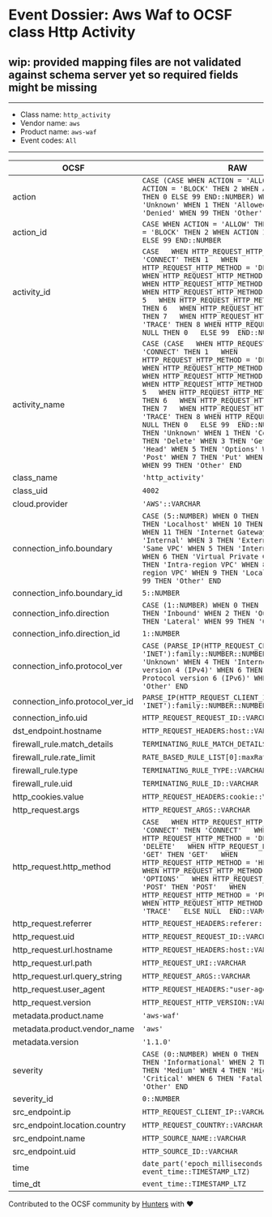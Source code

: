 # Event Dossier: Aws Waf to OCSF class Http Activity

## wip: provided mapping files are not validated against schema server yet so required fields might be missing
---
* Class name: `http_activity`
* Vendor name: `aws`
* Product name: `aws-waf`
* Event codes: `All`
---

| OCSF | RAW |
| --- | --- |
| action | ```CASE (CASE WHEN ACTION = 'ALLOW' THEN 1 WHEN ACTION = 'BLOCK' THEN 2 WHEN ACTION IS NULL THEN 0 ELSE 99 END::NUMBER) WHEN 0 THEN 'Unknown' WHEN 1 THEN 'Allowed' WHEN 2 THEN 'Denied' WHEN 99 THEN 'Other' END``` |
| action_id | ```CASE WHEN ACTION = 'ALLOW' THEN 1 WHEN ACTION = 'BLOCK' THEN 2 WHEN ACTION IS NULL THEN 0 ELSE 99 END::NUMBER``` |
| activity_id | ```CASE   WHEN HTTP_REQUEST_HTTP_METHOD = 'CONNECT' THEN 1   WHEN HTTP_REQUEST_HTTP_METHOD = 'DELETE' THEN 2   WHEN HTTP_REQUEST_HTTP_METHOD = 'GET' THEN 3   WHEN HTTP_REQUEST_HTTP_METHOD = 'HEAD' THEN 4   WHEN HTTP_REQUEST_HTTP_METHOD = 'OPTIONS' THEN 5   WHEN HTTP_REQUEST_HTTP_METHOD = 'POST' THEN 6   WHEN HTTP_REQUEST_HTTP_METHOD = 'PUT' THEN 7   WHEN HTTP_REQUEST_HTTP_METHOD = 'TRACE' THEN 8 WHEN HTTP_REQUEST_HTTP_METHOD = NULL THEN 0   ELSE 99  END::NUMBER``` |
| activity_name | ```CASE (CASE   WHEN HTTP_REQUEST_HTTP_METHOD = 'CONNECT' THEN 1   WHEN HTTP_REQUEST_HTTP_METHOD = 'DELETE' THEN 2   WHEN HTTP_REQUEST_HTTP_METHOD = 'GET' THEN 3   WHEN HTTP_REQUEST_HTTP_METHOD = 'HEAD' THEN 4   WHEN HTTP_REQUEST_HTTP_METHOD = 'OPTIONS' THEN 5   WHEN HTTP_REQUEST_HTTP_METHOD = 'POST' THEN 6   WHEN HTTP_REQUEST_HTTP_METHOD = 'PUT' THEN 7   WHEN HTTP_REQUEST_HTTP_METHOD = 'TRACE' THEN 8 WHEN HTTP_REQUEST_HTTP_METHOD = NULL THEN 0   ELSE 99  END::NUMBER) WHEN 0 THEN 'Unknown' WHEN 1 THEN 'Connect' WHEN 2 THEN 'Delete' WHEN 3 THEN 'Get' WHEN 4 THEN 'Head' WHEN 5 THEN 'Options' WHEN 6 THEN 'Post' WHEN 7 THEN 'Put' WHEN 8 THEN 'Trace' WHEN 99 THEN 'Other' END``` |
| class_name | ```'http_activity'``` |
| class_uid | ```4002``` |
| cloud.provider | ```'AWS'::VARCHAR``` |
| connection_info.boundary | ```CASE (5::NUMBER) WHEN 0 THEN 'Unknown' WHEN 1 THEN 'Localhost' WHEN 10 THEN 'Gateway VPC' WHEN 11 THEN 'Internet Gateway' WHEN 2 THEN 'Internal' WHEN 3 THEN 'External' WHEN 4 THEN 'Same VPC' WHEN 5 THEN 'Internet/VPC Gateway' WHEN 6 THEN 'Virtual Private Gateway' WHEN 7 THEN 'Intra-region VPC' WHEN 8 THEN 'Inter-region VPC' WHEN 9 THEN 'Local Gateway' WHEN 99 THEN 'Other' END``` |
| connection_info.boundary_id | ```5::NUMBER``` |
| connection_info.direction | ```CASE (1::NUMBER) WHEN 0 THEN 'Unknown' WHEN 1 THEN 'Inbound' WHEN 2 THEN 'Outbound' WHEN 3 THEN 'Lateral' WHEN 99 THEN 'Other' END``` |
| connection_info.direction_id | ```1::NUMBER``` |
| connection_info.protocol_ver | ```CASE (PARSE_IP(HTTP_REQUEST_CLIENT_IP, 'INET'):family::NUMBER::NUMBER) WHEN 0 THEN 'Unknown' WHEN 4 THEN 'Internet Protocol version 4 (IPv4)' WHEN 6 THEN 'Internet Protocol version 6 (IPv6)' WHEN 99 THEN 'Other' END``` |
| connection_info.protocol_ver_id | ```PARSE_IP(HTTP_REQUEST_CLIENT_IP, 'INET'):family::NUMBER::NUMBER``` |
| connection_info.uid | ```HTTP_REQUEST_REQUEST_ID::VARCHAR``` |
| dst_endpoint.hostname | ```HTTP_REQUEST_HEADERS:host::VARCHAR``` |
| firewall_rule.match_details | ```TERMINATING_RULE_MATCH_DETAILS::VARCHAR``` |
| firewall_rule.rate_limit | ```RATE_BASED_RULE_LIST[0]:maxRateAllowed::NUMBER``` |
| firewall_rule.type | ```TERMINATING_RULE_TYPE::VARCHAR``` |
| firewall_rule.uid | ```TERMINATING_RULE_ID::VARCHAR``` |
| http_cookies.value | ```HTTP_REQUEST_HEADERS:cookie::VARCHAR``` |
| http_request.args | ```HTTP_REQUEST_ARGS::VARCHAR``` |
| http_request.http_method | ```CASE   WHEN HTTP_REQUEST_HTTP_METHOD = 'CONNECT' THEN 'CONNECT'   WHEN HTTP_REQUEST_HTTP_METHOD = 'DELETE' THEN 'DELETE'   WHEN HTTP_REQUEST_HTTP_METHOD = 'GET' THEN 'GET'   WHEN HTTP_REQUEST_HTTP_METHOD = 'HEAD' THEN 'HEAD'   WHEN HTTP_REQUEST_HTTP_METHOD = 'OPTIONS' THEN 'OPTIONS'   WHEN HTTP_REQUEST_HTTP_METHOD = 'POST' THEN 'POST'   WHEN HTTP_REQUEST_HTTP_METHOD = 'PUT' THEN 'PUT'   WHEN HTTP_REQUEST_HTTP_METHOD = 'TRACE' THEN 'TRACE'   ELSE NULL  END::VARCHAR``` |
| http_request.referrer | ```HTTP_REQUEST_HEADERS:referer::VARCHAR``` |
| http_request.uid | ```HTTP_REQUEST_REQUEST_ID::VARCHAR``` |
| http_request.url.hostname | ```HTTP_REQUEST_HEADERS:host::VARCHAR``` |
| http_request.url.path | ```HTTP_REQUEST_URI::VARCHAR``` |
| http_request.url.query_string | ```HTTP_REQUEST_ARGS::VARCHAR``` |
| http_request.user_agent | ```HTTP_REQUEST_HEADERS:"user-agent"::VARCHAR``` |
| http_request.version | ```HTTP_REQUEST_HTTP_VERSION::VARCHAR``` |
| metadata.product.name | ```'aws-waf'``` |
| metadata.product.vendor_name | ```'aws'``` |
| metadata.version | ```'1.1.0'``` |
| severity | ```CASE (0::NUMBER) WHEN 0 THEN 'Unknown' WHEN 1 THEN 'Informational' WHEN 2 THEN 'Low' WHEN 3 THEN 'Medium' WHEN 4 THEN 'High' WHEN 5 THEN 'Critical' WHEN 6 THEN 'Fatal' WHEN 99 THEN 'Other' END``` |
| severity_id | ```0::NUMBER``` |
| src_endpoint.ip | ```HTTP_REQUEST_CLIENT_IP::VARCHAR``` |
| src_endpoint.location.country | ```HTTP_REQUEST_COUNTRY::VARCHAR``` |
| src_endpoint.name | ```HTTP_SOURCE_NAME::VARCHAR``` |
| src_endpoint.uid | ```HTTP_SOURCE_ID::VARCHAR``` |
| time | ```date_part('epoch_milliseconds', event_time::TIMESTAMP_LTZ)``` |
| time_dt | ```event_time::TIMESTAMP_LTZ``` |

Contributed to the OCSF community by [Hunters](https://www.hunters.security/) with ❤
